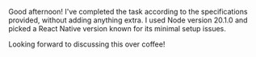 Good afternoon! 
I've completed the task according to the specifications provided, without adding anything extra. I used Node version 20.1.0 and picked a React Native version known for its minimal setup issues.

Looking forward to discussing this over coffee!